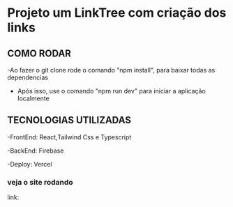 # Projeto um LinkTree com criação dos links

## COMO RODAR

-Ao fazer o git clone rode o comando "npm install", para baixar todas as dependencias

- Após isso, use o comando "npm run dev" para iniciar a aplicação localmente

## TECNOLOGIAS UTILIZADAS

-FrontEnd: React,Tailwind Css e Typescript

-BackEnd: Firebase

-Deploy: Vercel

### veja o site rodando

link:

